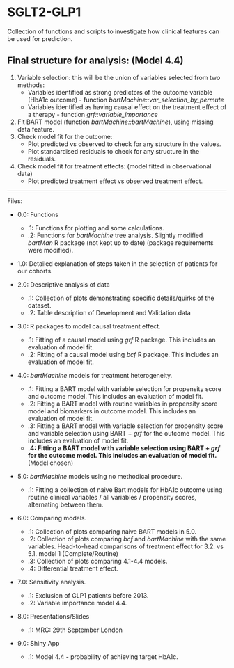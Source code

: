 # SGLT2-GLP1
Collection of functions and scripts to investigate how clinical features can be used for prediction.

## Final structure for analysis: (Model 4.4)

1. Variable selection: this will be the union of variables selected from two methods:
    - Variables identified as strong predictors of the outcome variable (HbA1c outcome) - function _bartMachine::var_selection_by_permute_
    - Variables identified as having causal effect on the treatment effect of a therapy - function _grf::variable_importance_
2. Fit BART model (function _bartMachine::bartMachine_), using missing data feature.
3. Check model fit for the outcome:
    - Plot predicted vs observed to check for any structure in the values.
    - Plot standardised residuals to check for any structure in the residuals.
4. Check model fit for treatment effects: (model fitted in observational data)
    - Plot predicted treatment effect vs observed treatment effect.

---

Files:
- 0.0: Functions
    - .1: Functions for plotting and some calculations.
    - .2: Functions for _bartMachine_ tree analysis. Slightly modified _bartMan_ R package (not kept up to date) (package requirements were modified).
    
- 1.0: Detailed explanation of steps taken in the selection of patients for our cohorts.

- 2.0: Descriptive analysis of data
    - .1: Collection of plots demonstrating specific details/quirks of the dataset.
    - .2: Table description of Development and Validation data

- 3.0: R packages to model causal treatment effect.
    - .1: Fitting of a causal model using _grf_ R package. This includes an evaluation of model fit.
    - .2: Fitting of a causal model using _bcf_ R package. This includes an evaluation of model fit.
    
- 4.0: _bartMachine_ models for treatment heterogeneity. 
    - .1: Fitting a BART model with variable selection for propensity score and outcome model. This includes an evaluation of model fit.
    - .2: Fitting a BART model with routine variables in propensity score model and biomarkers in outcome model. This includes an evaluation of model fit.
    - .3: Fitting a BART model with variable selection for propensity score and variable selection using BART + _grf_ for the outcome model. This includes an evaluation of model fit.
    - **.4: Fitting a BART model with variable selection using BART + _grf_ for the outcome model. This includes an evaluation of model fit.** (Model chosen)
    
- 5.0: _bartMachine_ models using no methodical procedure.
    - .1: Fitting a collection of naive Bart models for HbA1c outcome using routine clinical variables / all variables / propensity scores, alternating between them.
    
- 6.0: Comparing models.
    - .1: Collection of plots comparing naive BART models in 5.0.
    - .2: Collection of plots comparing _bcf_ and _bartMachine_ with the same variables. Head-to-head comparisons of treatment effect for 3.2. vs 5.1. model 1 (Complete/Routine)
    - .3: Collection of plots comparing 4.1-4.4 models.
    - .4: Differential treatment effect.

- 7.0: Sensitivity analysis.
    - .1: Exclusion of GLP1 patients before 2013.
    - .2: Variable importance model 4.4.
    
- 8.0: Presentations/Slides
    - .1: MRC: 29th September London
    
- 9.0: Shiny App
    - .1: Model 4.4 - probability of achieving target HbA1c.
